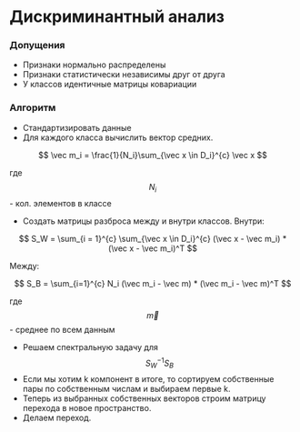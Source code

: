 # Дискриминантный анализ

### Допущения

* Признаки нормально распределены
* Признаки статистически независимы друг от друга
* У классов идентичные матрицы ковариации

### Алгоритм

* Стандартизировать данные
* Для каждого класса вычислить вектор средних.

$$
\vec m_i = \frac{1}{N_i}\sum_{\vec x \in D_i}^{c} \vec x
$$

где $$N_i$$ - кол. элементов в классе

* Создать матрицы разброса между и внутри классов.   Внутри:

$$
S_W = \sum_{i = 1}^{c} \sum_{\vec x \in D_i}^{c} (\vec x - \vec m_i) * (\vec x - \vec m_i)^T
$$

Между:

$$
S_B = \sum_{i=1}^{c} N_i (\vec m_i - \vec m) * (\vec m_i - \vec m)^T
$$

где $$\vec m$$ - среднее по всем данным

* Решаем спектральную задачу для $$S_W^{-1} S_B$$
* Если мы хотим k компонент в итоге, то сортируем собственные пары по собственным числам
и выбираем первые k.
* Теперь из выбранных собственных векторов строим матрицу перехода в новое пространство.
* Делаем переход.

